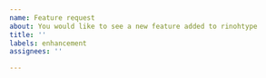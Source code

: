 ```yaml
---
name: Feature request
about: You would like to see a new feature added to rinohtype
title: ''
labels: enhancement
assignees: ''

---
```


<!-- 

Note that this project is being maintained by a single person, so the rate of
development is slow and bug fixes are prioritized over feature additions.
Please consider contributing to the project any way you can. See the
call for contributions for more information:
https://github.com/brechtm/rinohtype#call-for-contributions

Before you request a new feature, first search the issues to check whether a
similar feature request has already been created. If so, add your comments to
that existing issue. 

-->